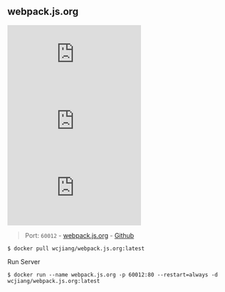 webpack.js.org
---

[![Docker Image Version (latest by date)](https://img.shields.io/docker/v/wcjiang/webpack.js.org)](https://hub.docker.com/r/wcjiang/webpack.js.org) ![Docker Image Size (latest by date)](https://img.shields.io/docker/image-size/wcjiang/webpack.js.org) ![Docker Pulls](https://img.shields.io/docker/pulls/wcjiang/webpack.js.org)

> Port: `60012` - [webpack.js.org](https://webpack.js.org/)  - [Github](https://github.com/webpack/webpack.js.org)

```shell
$ docker pull wcjiang/webpack.js.org:latest
```

Run Server

```shell
$ docker run --name webpack.js.org -p 60012:80 --restart=always -d wcjiang/webpack.js.org:latest
```
